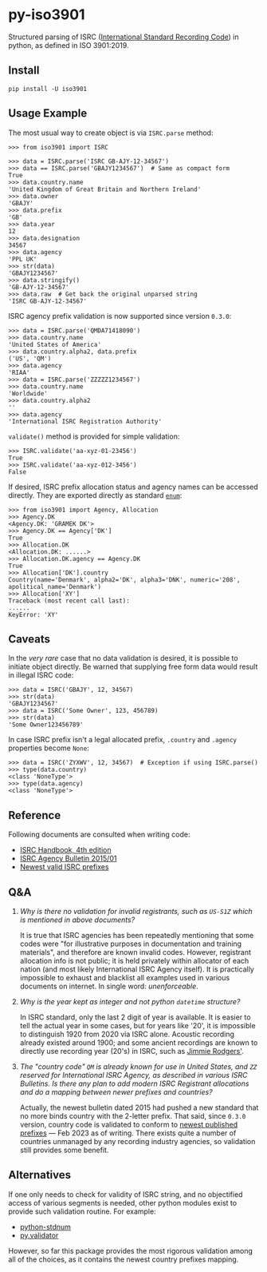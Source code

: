 # py-iso3901
Structured parsing of ISRC ([International Standard Recording Code](https://isrc.ifpi.org/en/)) in python, as defined in ISO 3901:2019.

## Install

`pip install -U iso3901`

## Usage Example

The most usual way to create object is via `ISRC.parse` method:

```pycon
>>> from iso3901 import ISRC

>>> data = ISRC.parse('ISRC GB-AJY-12-34567')
>>> data == ISRC.parse('GBAJY1234567')  # Same as compact form
True
>>> data.country.name
'United Kingdom of Great Britain and Northern Ireland'
>>> data.owner
'GBAJY'
>>> data.prefix
'GB'
>>> data.year
12
>>> data.designation
34567
>>> data.agency
'PPL UK'
>>> str(data)
'GBAJY1234567'
>>> data.stringify()
'GB-AJY-12-34567'
>>> data.raw  # Get back the original unparsed string
'ISRC GB-AJY-12-34567'
```

ISRC agency prefix validation is now supported since version `0.3.0`:
```pycon
>>> data = ISRC.parse('QMDA71418090')
>>> data.country.name
'United States of America'
>>> data.country.alpha2, data.prefix
('US', 'QM')
>>> data.agency
'RIAA'
>>> data = ISRC.parse('ZZZZZ1234567')
>>> data.country.name
'Worldwide'
>>> data.country.alpha2
''
>>> data.agency
'International ISRC Registration Authority'
```

`validate()` method is provided for simple validation:

```pycon
>>> ISRC.validate('aa-xyz-01-23456')
True
>>> ISRC.validate('aa-xyz-012-3456')
False
```

If desired, ISRC prefix allocation status and agency names can be accessed directly. They are exported directly as standard [`enum`](https://docs.python.org/3/library/enum.html):

```pycon
>>> from iso3901 import Agency, Allocation
>>> Agency.DK
<Agency.DK: 'GRAMEK DK'>
>>> Agency.DK == Agency['DK']
True
>>> Allocation.DK
<Allocation.DK: ......>
>>> Allocation.DK.agency == Agency.DK
True
>>> Allocation['DK'].country
Country(name='Denmark', alpha2='DK', alpha3='DNK', numeric='208', apolitical_name='Denmark')
>>> Allocation['XY']
Traceback (most recent call last):
......
KeyError: 'XY'
```

## Caveats

In the _very rare_ case that no data validation is desired, it is possible to initiate object directly. Be warned that supplying free form data would result in illegal ISRC code:

```pycon
>>> data = ISRC('GBAJY', 12, 34567)
>>> str(data)
'GBAJY1234567'
>>> data = ISRC('Some Owner', 123, 456789)
>>> str(data)
'Some Owner123456789'
```

In case ISRC prefix isn't a legal allocated prefix, `.country` and `.agency` properties become `None`:

```pycon
>>> data = ISRC('ZYXWV', 12, 34567)  # Exception if using ISRC.parse()
>>> type(data.country)
<class 'NoneType'>
>>> type(data.agency)
<class 'NoneType'>
```

## Reference

Following documents are consulted when writing code:

- [ISRC Handbook, 4th edition](https://www.ifpi.org/wp-content/uploads/2021/02/ISRC_Handbook.pdf)
- [ISRC Agency Bulletin 2015/01](https://isrc.ifpi.org/downloads/ISRC_Bulletin-2015-01.pdf)
- [Newest valid ISRC prefixes](https://isrc.ifpi.org/downloads/Valid_Characters.pdf)

## Q&A

1. _Why is there no validation for invalid registrants, such as `US-S1Z` which is mentioned in above documents?_

   It is true that ISRC agencies has been repeatedly mentioning that some codes were "for illustrative purposes in documentation and training materials", and therefore are known invalid codes. However, registrant allocation info is not public; it is held privately within allocator of each nation (and most likely International ISRC Agency itself). It is practically impossible to exhaust and blacklist all examples used in various documents on internet. In single word: _unenforceable_.

2. _Why is the year kept as integer and not python `datetime` structure?_

   In ISRC standard, only the last 2 digit of year is available. It is easier to tell the actual year in some cases, but for years like '20', it is impossible to distinguish 1920 from 2020 via ISRC alone. Acoustic recording already existed around 1900; and some ancient recordings are known to directly use recording year (20's) in ISRC, such as [Jimmie Rodgers'](https://open.spotify.com/album/6TXhBKNTITmOTWCbHaQKIG).

3. _The "country code" `QM` is already known for use in United States, and `ZZ` reserved for International ISRC Agency, as described in various ISRC Bulletins. Is there any plan to add modern ISRC Registrant allocations and do a mapping between newer prefixes and countries?_

   Actually, the newest bulletin dated 2015 had pushed a new standard that no more binds country with the 2-letter prefix. That said, since `0.3.0` version, country code is validated to conform to [newest published prefixes](https://isrc.ifpi.org/downloads/Valid_Characters.pdf) &mdash; Feb 2023 as of writing. There exists quite a number of countries unmanaged by any recording industry agencies, so validation still provides some benefit.

## Alternatives

If one only needs to check for validity of ISRC string, and no objectified access of various segments is needed, other python modules exist to provide such validation routine. For example:

- [python-stdnum](https://pypi.org/project/python-stdnum/)
- [py.validator](https://pypi.org/project/py-validator/)

However, so far this package provides the most rigorous validation among all of the choices, as it contains the newest country prefixes mapping.
